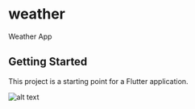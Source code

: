 # weather

Weather App

## Getting Started

This project is a starting point for a Flutter application.


![alt text](https://mdevelopers.com/storage/0_blue-bar-happyman_7eeec26b.webp)


